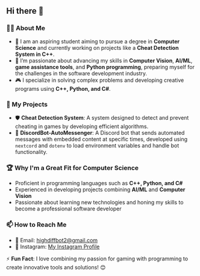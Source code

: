 ## Hi there 👋  

### 👨‍💻 About Me  
- 🔭 I am an aspiring student aiming to pursue a degree in **Computer Science** and currently working on projects like a **Cheat Detection System in C++**.  
- 🌱 I’m passionate about advancing my skills in **Computer Vision**, **AI/ML**, **game assistance tools**, and **Python programming**, preparing myself for the challenges in the software development industry.  
- 🎮 I specialize in solving complex problems and developing creative programs using **C++, Python, and C#**.  

### 🚀 My Projects  
- 🛡️ **Cheat Detection System**: A system designed to detect and prevent cheating in games by developing efficient algorithms.   
- 🤖 **DiscordBot-AutoMessenger**: A Discord bot that sends automated messages with embedded content at specific times, developed using `nextcord` and `dotenv` to load environment variables and handle bot functionality.

### 🏆 Why I'm a Great Fit for Computer Science  
- Proficient in programming languages such as **C++, Python, and C#**  
- Experienced in developing projects combining **AI/ML** and **Computer Vision**  
- Passionate about learning new technologies and honing my skills to become a professional software developer  

### 📫 How to Reach Me  
- 📧 Email: highdiffbot2@gmail.com  
- 🔗 Instagram: [My Instagram Profile](https://www.instagram.com/_justice.q)  

⚡ **Fun Fact**: I love combining my passion for gaming with programming to create innovative tools and solutions! 😊  
